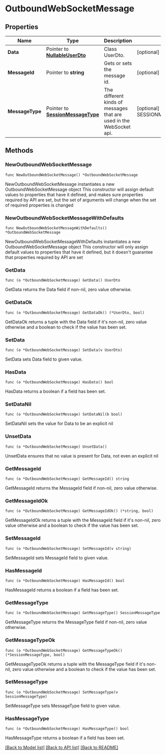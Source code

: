# OutboundWebSocketMessage

## Properties

Name | Type | Description | Notes
------------ | ------------- | ------------- | -------------
**Data** | Pointer to [**NullableUserDto**](UserDto.md) | Class UserDto. | [optional] 
**MessageId** | Pointer to **string** | Gets or sets the message id. | [optional] 
**MessageType** | Pointer to [**SessionMessageType**](SessionMessageType.md) | The different kinds of messages that are used in the WebSocket api. | [optional] [readonly] [default to SESSIONMESSAGETYPE_USER_UPDATED]

## Methods

### NewOutboundWebSocketMessage

`func NewOutboundWebSocketMessage() *OutboundWebSocketMessage`

NewOutboundWebSocketMessage instantiates a new OutboundWebSocketMessage object
This constructor will assign default values to properties that have it defined,
and makes sure properties required by API are set, but the set of arguments
will change when the set of required properties is changed

### NewOutboundWebSocketMessageWithDefaults

`func NewOutboundWebSocketMessageWithDefaults() *OutboundWebSocketMessage`

NewOutboundWebSocketMessageWithDefaults instantiates a new OutboundWebSocketMessage object
This constructor will only assign default values to properties that have it defined,
but it doesn't guarantee that properties required by API are set

### GetData

`func (o *OutboundWebSocketMessage) GetData() UserDto`

GetData returns the Data field if non-nil, zero value otherwise.

### GetDataOk

`func (o *OutboundWebSocketMessage) GetDataOk() (*UserDto, bool)`

GetDataOk returns a tuple with the Data field if it's non-nil, zero value otherwise
and a boolean to check if the value has been set.

### SetData

`func (o *OutboundWebSocketMessage) SetData(v UserDto)`

SetData sets Data field to given value.

### HasData

`func (o *OutboundWebSocketMessage) HasData() bool`

HasData returns a boolean if a field has been set.

### SetDataNil

`func (o *OutboundWebSocketMessage) SetDataNil(b bool)`

 SetDataNil sets the value for Data to be an explicit nil

### UnsetData
`func (o *OutboundWebSocketMessage) UnsetData()`

UnsetData ensures that no value is present for Data, not even an explicit nil
### GetMessageId

`func (o *OutboundWebSocketMessage) GetMessageId() string`

GetMessageId returns the MessageId field if non-nil, zero value otherwise.

### GetMessageIdOk

`func (o *OutboundWebSocketMessage) GetMessageIdOk() (*string, bool)`

GetMessageIdOk returns a tuple with the MessageId field if it's non-nil, zero value otherwise
and a boolean to check if the value has been set.

### SetMessageId

`func (o *OutboundWebSocketMessage) SetMessageId(v string)`

SetMessageId sets MessageId field to given value.

### HasMessageId

`func (o *OutboundWebSocketMessage) HasMessageId() bool`

HasMessageId returns a boolean if a field has been set.

### GetMessageType

`func (o *OutboundWebSocketMessage) GetMessageType() SessionMessageType`

GetMessageType returns the MessageType field if non-nil, zero value otherwise.

### GetMessageTypeOk

`func (o *OutboundWebSocketMessage) GetMessageTypeOk() (*SessionMessageType, bool)`

GetMessageTypeOk returns a tuple with the MessageType field if it's non-nil, zero value otherwise
and a boolean to check if the value has been set.

### SetMessageType

`func (o *OutboundWebSocketMessage) SetMessageType(v SessionMessageType)`

SetMessageType sets MessageType field to given value.

### HasMessageType

`func (o *OutboundWebSocketMessage) HasMessageType() bool`

HasMessageType returns a boolean if a field has been set.


[[Back to Model list]](../README.md#documentation-for-models) [[Back to API list]](../README.md#documentation-for-api-endpoints) [[Back to README]](../README.md)


